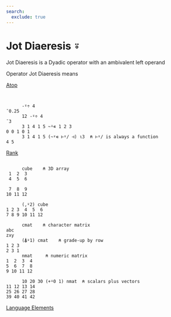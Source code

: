 ```yaml
---
search:
  exclude: true
---
```






<h1 class="heading"><span class="name">Jot Diaeresis</span> <span class="command">⍤</span></h1>


Jot Diaeresis is a Dyadic operator with an ambivalent left operand

Operator Jot Diaeresis means


[Atop](../primitive-operators/atop.md)
```apl


      -⍤÷ 4
¯0.25
      12 -⍤÷ 4
¯3
      3 1 4 1 5 ~⍤∊ 1 2 3
0 0 1 0 1
      3 1 4 1 5 (~⍤∊ ⊢⍤/ ⊣) ⍳3  ⍝ ⊢⍤/ is always a function
4 5
```


[Rank ](../primitive-operators/rank.md)
```apl

      cube    ⍝ 3D array
 1  2  3
 4  5  6
        
 7  8  9
10 11 12

      (,⍤2) cube
1 2 3  4  5  6
7 8 9 10 11 12

      cmat    ⍝ character matrix
abc
zxy 
      (⍋⍤1) cmat    ⍝ grade-up by row  
1 2 3 
2 3 1 
      nmat     ⍝ numeric matrix
1  2  3  4
5  6  7  8
9 10 11 12
 
      10 20 30 (+⍤0 1) nmat  ⍝ scalars plus vectors
11 12 13 14 
25 26 27 28 
39 40 41 42

```


[Language Elements](./language-elements.md)


